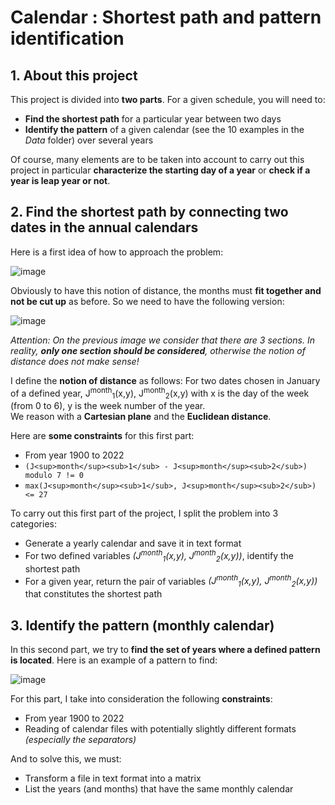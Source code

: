 # Calendar : Shortest path and pattern identification

## **1. About this project**

This project is divided into **two parts**. For a given schedule, you will need to:
  - **Find the shortest path** for a particular year between two days
  - **Identify the pattern** of a given calendar (see the 10 examples in the _Data_ folder) over several years

Of course, many elements are to be taken into account to carry out this project in particular **characterize the starting day of a year** or **check if a year is leap year or not**.

## **2. Find the shortest path by connecting two dates in the annual calendars**

Here is a first idea of how to approach the problem:

![image](https://user-images.githubusercontent.com/105392989/174974823-149e08a8-df25-4a30-947f-7609ad357e73.png)

Obviously to have this notion of distance, the months must **fit together and not be cut up** as before. So we need to have the following version: 

![image](https://user-images.githubusercontent.com/105392989/174974880-a65249e2-9365-4248-a35d-ac91aa470980.png)

_Attention: On the previous image we consider that there are 3 sections. In reality, **only one section should be considered**, otherwise the notion of distance does not make sense!_

I define the **notion of distance** as follows:
For two dates chosen in January of a defined year, J<sup>month</sup><sub>1</sub>(x,y), J<sup>month</sup><sub>2</sub>(x,y) with x is the day of the week (from 0 to 6), y is the week number of the year.  
We reason with a **Cartesian plane** and the **Euclidean distance**.

Here are **some constraints** for this first part:
  - From year 1900 to 2022
  - ``` (J<sup>month</sup><sub>1</sub> - J<sup>month</sup><sub>2</sub>) modulo 7 != 0 ```
  - ``` max(J<sup>month</sup><sub>1</sub>, J<sup>month</sup><sub>2</sub>) <= 27 ```

To carry out this first part of the project, I split the problem into 3 categories: 
  - Generate a yearly calendar and save it in text format
  - For two defined variables _(J<sup>month</sup><sub>1</sub>(x,y), J<sup>month</sup><sub>2</sub>(x,y))_, identify the shortest path 
  - For a given year, return the pair of variables _(J<sup>month</sup><sub>1</sub>(x,y), J<sup>month</sup><sub>2</sub>(x,y))_ that constitutes the shortest path

## **3. Identify the pattern (monthly calendar)**

In this second part, we try to **find the set of years where a defined pattern is located**. Here is an example of a pattern to find: 

![image](https://user-images.githubusercontent.com/105392989/174982463-8ee12774-b0ca-4a1b-b15c-7a986a645a3b.png)

For this part, I take into consideration the following **constraints**: 
  - From year 1900 to 2022
  - Reading of calendar files with potentially slightly different formats _(especially the separators)_

And to solve this, we must:
- Transform a file in text format into a matrix
- List the years (and months) that have the same monthly calendar
